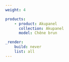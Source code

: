 ```yaml
---
weight: 4

products:
    - product: Akupanel
      collection: Akupanel
      model: Chêne brun

_render:
    build: never
    list: all
---
```

